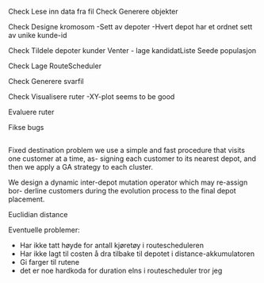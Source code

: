 Check Lese inn data fra fil
Check Generere objekter

Check Designe kromosom
-Sett av depoter
-Hvert depot har et ordnet sett av unike kunde-id

Check Tildele depoter kunder
Venter - lage kandidatListe
Seede populasjon

Check Lage RouteScheduler

Check Generere svarfil

Check Visualisere ruter
-XY-plot seems to be good


Evaluere ruter

Fikse bugs


##
Fixed destination problem
we use a simple and fast procedure that visits one customer at a time, as-
signing each customer to its nearest depot, and then we apply a GA strategy to each
cluster.

We design a dynamic inter-depot mutation operator which may re-assign bor-
derline customers during the evolution process to the final depot placement.

Euclidian distance

Eventuelle problemer:
- Har ikke tatt høyde for antall kjøretøy i routescheduleren
- Har ikke lagt til costen å dra tilbake til depotet i distance-akkumulatoren
- Gi farger til rutene
- det er noe hardkoda for duration elns i routescheduler tror jeg
